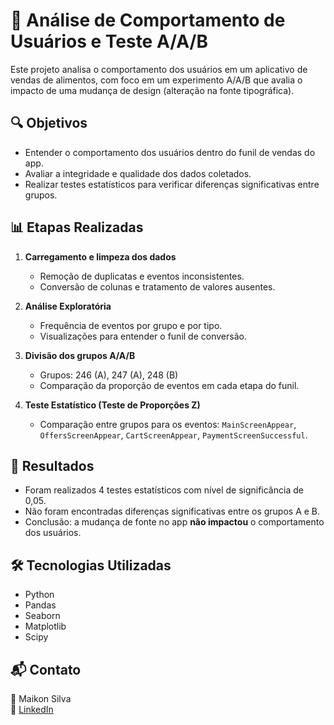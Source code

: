 # 📱 Análise de Comportamento de Usuários e Teste A/A/B

Este projeto analisa o comportamento dos usuários em um aplicativo de vendas de alimentos, com foco em um experimento A/A/B que avalia o impacto de uma mudança de design (alteração na fonte tipográfica).

## 🔍 Objetivos

- Entender o comportamento dos usuários dentro do funil de vendas do app.
- Avaliar a integridade e qualidade dos dados coletados.
- Realizar testes estatísticos para verificar diferenças significativas entre grupos.

## 📊 Etapas Realizadas

1. **Carregamento e limpeza dos dados**
   - Remoção de duplicatas e eventos inconsistentes.
   - Conversão de colunas e tratamento de valores ausentes.

2. **Análise Exploratória**
   - Frequência de eventos por grupo e por tipo.
   - Visualizações para entender o funil de conversão.

3. **Divisão dos grupos A/A/B**
   - Grupos: 246 (A), 247 (A), 248 (B)
   - Comparação da proporção de eventos em cada etapa do funil.

4. **Teste Estatístico (Teste de Proporções Z)**
   - Comparação entre grupos para os eventos: `MainScreenAppear`, `OffersScreenAppear`, `CartScreenAppear`, `PaymentScreenSuccessful`.

## 📌 Resultados

- Foram realizados 4 testes estatísticos com nível de significância de 0,05.
- Não foram encontradas diferenças significativas entre os grupos A e B.
- Conclusão: a mudança de fonte no app **não impactou** o comportamento dos usuários.


## 🛠️ Tecnologias Utilizadas

- Python
- Pandas
- Seaborn
- Matplotlib
- Scipy

## 📬 Contato

👤 Maikon Silva  
🔗 [LinkedIn](https://www.linkedin.com/in/maikon-silva-457b98181)  


